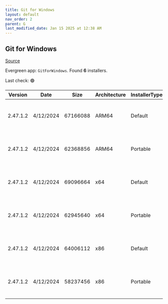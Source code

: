 ```yaml
---
title: Git for Windows
layout: default
nav_order: 2
parent: G
last_modified_date: Jan 15 2025 at 12:38 AM
---
```


## Git for Windows

[Source](https://gitforwindows.org/)

Evergreen app: `GitForWindows`. Found **6** installers.

Last check: 🟢

| Version  | Date      | Size     | Architecture | InstallerType | Type | URI                                                                                                                                                                                                                            |
| -------- | --------- | -------- | ------------ | ------------- | ---- | ------------------------------------------------------------------------------------------------------------------------------------------------------------------------------------------------------------------------------ |
| 2.47.1.2 | 4/12/2024 | 67166088 | ARM64        | Default       | exe  | [https://github.com/git-for-windows/git/releases/download/v2.47.1.windows.2/Git-2.47.1.2-arm64.exe](https://github.com/git-for-windows/git/releases/download/v2.47.1.windows.2/Git-2.47.1.2-arm64.exe)                         |
| 2.47.1.2 | 4/12/2024 | 62368856 | ARM64        | Portable      | exe  | [https://github.com/git-for-windows/git/releases/download/v2.47.1.windows.2/PortableGit-2.47.1.2-arm64.7z.exe](https://github.com/git-for-windows/git/releases/download/v2.47.1.windows.2/PortableGit-2.47.1.2-arm64.7z.exe)   |
| 2.47.1.2 | 4/12/2024 | 69096664 | x64          | Default       | exe  | [https://github.com/git-for-windows/git/releases/download/v2.47.1.windows.2/Git-2.47.1.2-64-bit.exe](https://github.com/git-for-windows/git/releases/download/v2.47.1.windows.2/Git-2.47.1.2-64-bit.exe)                       |
| 2.47.1.2 | 4/12/2024 | 62945640 | x64          | Portable      | exe  | [https://github.com/git-for-windows/git/releases/download/v2.47.1.windows.2/PortableGit-2.47.1.2-64-bit.7z.exe](https://github.com/git-for-windows/git/releases/download/v2.47.1.windows.2/PortableGit-2.47.1.2-64-bit.7z.exe) |
| 2.47.1.2 | 4/12/2024 | 64006112 | x86          | Default       | exe  | [https://github.com/git-for-windows/git/releases/download/v2.47.1.windows.2/Git-2.47.1.2-32-bit.exe](https://github.com/git-for-windows/git/releases/download/v2.47.1.windows.2/Git-2.47.1.2-32-bit.exe)                       |
| 2.47.1.2 | 4/12/2024 | 58237456 | x86          | Portable      | exe  | [https://github.com/git-for-windows/git/releases/download/v2.47.1.windows.2/PortableGit-2.47.1.2-32-bit.7z.exe](https://github.com/git-for-windows/git/releases/download/v2.47.1.windows.2/PortableGit-2.47.1.2-32-bit.7z.exe) |
